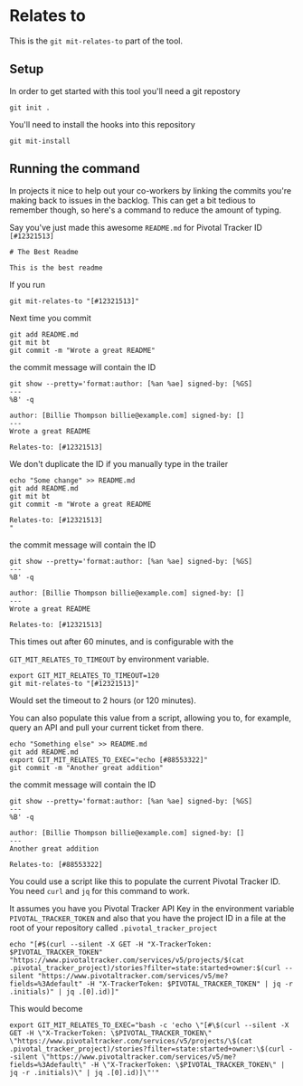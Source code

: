 # Relates to

This is the `git mit-relates-to` part of the tool.

## Setup

In order to get started with this tool you'll need a git repostory

``` shell,script(name="1",expected_exit_code=0)
git init .
```

You'll need to install the hooks into this repository

``` shell,script(name="2",expected_exit_code=0)
git mit-install
```

## Running the command

In projects it nice to help out your co-workers by linking the commits
you're making back to issues in the backlog. This can get a bit tedious
to remember though, so here's a command to reduce the amount of typing.

Say you've just made this awesome `README.md` for Pivotal Tracker ID
`[#12321513]`

``` markdown,file(path="README.md")
# The Best Readme

This is the best readme
```

If you run

``` shell,script(name="2",expected_exit_code=0)
git mit-relates-to "[#12321513]"
```

Next time you commit

``` shell,script(name="3",expected_exit_code=0)
git add README.md
git mit bt
git commit -m "Wrote a great README"
```

the commit message will contain the ID

``` shell,script(name="4",expected_exit_code=0)
git show --pretty='format:author: [%an %ae] signed-by: [%GS] 
---
%B' -q
```

``` text,verify(script_name="4",stream=stdout)
author: [Billie Thompson billie@example.com] signed-by: [] 
---
Wrote a great README

Relates-to: [#12321513]
```

We don't duplicate the ID if you manually type in the trailer

``` shell,script(name="3",expected_exit_code=0)
echo "Some change" >> README.md
git add README.md
git mit bt
git commit -m "Wrote a great README

Relates-to: [#12321513]
"
```

the commit message will contain the ID

``` shell,script(name="4",expected_exit_code=0)
git show --pretty='format:author: [%an %ae] signed-by: [%GS] 
---
%B' -q
```

``` text,verify(script_name="4",stream=stdout)
author: [Billie Thompson billie@example.com] signed-by: [] 
---
Wrote a great README

Relates-to: [#12321513]
```

This times out after 60 minutes, and is configurable with the

`GIT_MIT_RELATES_TO_TIMEOUT` by environment variable.

``` shell,script(name="5",expected_exit_code=0)
export GIT_MIT_RELATES_TO_TIMEOUT=120
git mit-relates-to "[#12321513]"
```

Would set the timeout to 2 hours (or 120 minutes).

You can also populate this value from a script, allowing you to, for
example, query an API and pull your current ticket from there.

``` shell,script(name="3",expected_exit_code=0)
echo "Something else" >> README.md
git add README.md
export GIT_MIT_RELATES_TO_EXEC="echo [#88553322]"
git commit -m "Another great addition"
```

the commit message will contain the ID

``` shell,script(name="4",expected_exit_code=0)
git show --pretty='format:author: [%an %ae] signed-by: [%GS] 
---
%B' -q
```

``` text,verify(script_name="4",stream=stdout)
author: [Billie Thompson billie@example.com] signed-by: [] 
---
Another great addition

Relates-to: [#88553322]
```

You could use a script like this to populate the current Pivotal Tracker
ID. You need `curl` and `jq` for this command to work.

It assumes you have you Pivotal Tracker API Key in the environment
variable `PIVOTAL_TRACKER_TOKEN` and also that you have the project ID
in a file at the root of your repository called
`.pivotal_tracker_project`

``` shell,skip()
echo "[#$(curl --silent -X GET -H "X-TrackerToken: $PIVOTAL_TRACKER_TOKEN" "https://www.pivotaltracker.com/services/v5/projects/$(cat .pivotal_tracker_project)/stories?filter=state:started+owner:$(curl --silent "https://www.pivotaltracker.com/services/v5/me?fields=%3Adefault" -H "X-TrackerToken: $PIVOTAL_TRACKER_TOKEN" | jq -r .initials)" | jq .[0].id)]"
```

This would become

``` shell,skip()
export GIT_MIT_RELATES_TO_EXEC="bash -c 'echo \"[#\$(curl --silent -X GET -H \"X-TrackerToken: \$PIVOTAL_TRACKER_TOKEN\" \"https://www.pivotaltracker.com/services/v5/projects/\$(cat .pivotal_tracker_project)/stories?filter=state:started+owner:\$(curl --silent \"https://www.pivotaltracker.com/services/v5/me?fields=%3Adefault\" -H \"X-TrackerToken: \$PIVOTAL_TRACKER_TOKEN\" | jq -r .initials)\" | jq .[0].id)]\"'"
```
